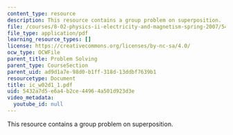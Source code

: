 ```yaml
---
content_type: resource
description: This resource contains a group problem on superposition.
file: /courses/8-02-physics-ii-electricity-and-magnetism-spring-2007/5432a7d5e6a4b2ce44964a501d923d3e_ic_w02d1_1.pdf
file_type: application/pdf
learning_resource_types: []
license: https://creativecommons.org/licenses/by-nc-sa/4.0/
ocw_type: OCWFile
parent_title: Problem Solving
parent_type: CourseSection
parent_uid: ad9d1a7e-98d0-b1ff-318d-13ddbf7639b1
resourcetype: Document
title: ic_w02d1_1.pdf
uid: 5432a7d5-e6a4-b2ce-4496-4a501d923d3e
video_metadata:
  youtube_id: null
---
```

This resource contains a group problem on superposition.